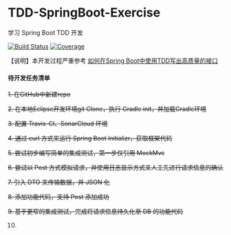 # TDD-SpringBoot-Exercise

学习 Spring Boot TDD 开发

[![Build Status](https://travis-ci.com/welldoer/TDD-SpringBoot-Exercise.svg?branch=master)](https://travis-ci.com/welldoer/TDD-SpringBoot-Exercise)
[![Coverage](https://sonarcloud.io/api/project_badges/measure?project=welldoer_TDD-SpringBoot-Exercise&metric=coverage)](https://sonarcloud.io/dashboard?id=welldoer_TDD-SpringBoot-Exercise)

【说明】本开发过程严重参考 [如何在Spring Boot中使用TDD写出高质量的接口](https://www.jianshu.com/p/bae068a9c736)


#### 待开发任务清单

~~1. 在GitHub中新建repo~~

~~2. 在本地Eclipse开发环境git Clone，执行 Gradle init，并加载Gradle环境~~

~~3. 配置 Travis-CI、SonarCloud 环境~~

~~4. 通过 curl 方式来运行 Spring Boot Initializr，获取框架代码~~

~~5. 尝试初步编写简单的集成测试，第一步仅引用 MockMvc~~

~~6. 尝试以 Post 方式模拟请求，并使用日志显示方式来人工先进行请求信息的确认~~

~~7. 引入 DTO 来传输数据，并 JSON 化~~

~~8. 添加功能代码，支持 Post 添加成功~~

~~9. 基于更窄的集成测试，完成将请求信息持久化至 DB 的功能代码~~

10. 



